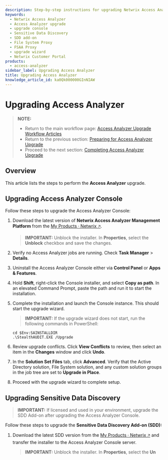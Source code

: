 ```yaml
---
description: Step-by-step instructions for upgrading Netwrix Access Analyzer, including the Console, Sensitive Data Discovery add-on, and File System Proxy service.
keywords:
  - Netwrix Access Analyzer
  - Access Analyzer upgrade
  - upgrade console
  - Sensitive Data Discovery
  - SDD add-on
  - File System Proxy
  - FSAA Proxy
  - upgrade wizard
  - Netwrix Customer Portal
products:
  - access-analyzer
sidebar_label: Upgrading Access Analyzer
title: Upgrading Access Analyzer
knowledge_article_id: ka0Qk000000GInNIAW
---
```


# Upgrading Access Analyzer

> **NOTE:**
> - Return to the main workflow page: [Access Analyzer Upgrade Workflow Articles](/docs/kb/accessanalyzer/access-analyzer-upgrade-workflow.md)
> - Return to the previous section: [Preparing for Access Analyzer Upgrade](/docs/kb/accessanalyzer/access-analyzer-upgrade-workflow-preparations.md)
> - Proceed to the next section: [Completing Access Analyzer Upgrade](/docs/kb/accessanalyzer/access-analyzer-upgrade-workflow-post-upgrade.md)

## Overview

This article lists the steps to perform the **Access Analyzer** upgrade.

## Upgrading Access Analyzer Console

Follow these steps to upgrade the Access Analyzer Console:

1. Download the latest version of **Netwrix Access Analyzer Management Platform** from the [My Products ⸱ Netwrix 🡥](https://www.netwrix.com/my_products_int.html).

   > **IMPORTANT:** Unblock the installer. In **Properties**, select the **Unblock** checkbox and save the changes.

2. Verify no Access Analyzer jobs are running. Check **Task Manager** > **Details**.
3. Uninstall the Access Analyzer Console either via **Control Panel** or **Apps & Features**.
4. Hold **Shift**, right-click the Console installer, and select **Copy as path**. In an elevated Command Prompt, paste the path and run it to start the installation.
5. Complete the installation and launch the Console instance. This should start the upgrade wizard.

   > **IMPORTANT:** If the upgrade wizard does not start, run the following commands in PowerShell:
   ```registry
   cd $Env:SAINSTALLDIR
   .\StealthAUDIT.EXE /Upgrade
   ```

6. Review upgrade conflicts. Click **View Conflicts** to review, then select an item in the **Changes** window and click **Undo**.
7. In the **Solution Set Files** tab, click **Advanced**. Verify that the Active Directory solution, File System solution, and any custom solution groups in the job tree are set to **Upgrade in Place**.
8. Proceed with the upgrade wizard to complete setup.

## Upgrading Sensitive Data Discovery

> **IMPORTANT:** If licensed and used in your environment, upgrade the SDD Add-on after upgrading the Access Analyzer Console.

Follow these steps to upgrade the **Sensitive Data Discovery Add-on (SDD):**

1. Download the latest SDD version from the [My Products ⸱ Netwrix 🡥](https://www.netwrix.com/my_products_int.html) and transfer the installer to the Access Analyzer Console server.

   > **IMPORTANT:** Unblock the installer. In **Properties**, select the **Un**

